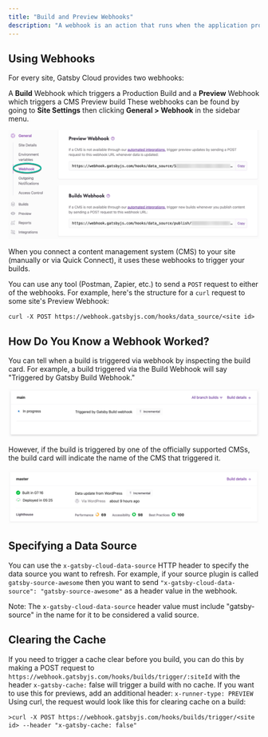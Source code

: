 ```yaml
---
title: "Build and Preview Webhooks"
description: "A webhook is an action that runs when the application providing the webhook is notified. The webhook has a URL which can receive HTTP requests (usually POST). A request sent to this URL lets the application know that an event has happened and it may or may not contain a message."
---
```


## Using Webhooks
For every site, Gatsby Cloud provides two webhooks:

A **Build** Webhook which triggers a Production Build
and a **Preview** Webhook which triggers a CMS Preview build
These webhooks can be found by going to **Site Settings** then clicking **General > Webhook** in the sidebar menu.

![webhook settings on the dashboard](../../images/webhooks-settings.png) 

When you connect a content management system (CMS) to your site (manually or via Quick Connect), it uses these webhooks to trigger your builds.

You can use any tool (Postman, Zapier, etc.) to send a `POST` request to either of the webhooks. For example, here's the structure for a `curl` request to some site's Preview Webhook:

```
curl -X POST https://webhook.gatsbyjs.com/hooks/data_source/<site id>
```
 
## How Do You Know a Webhook Worked?
You can tell when a build is triggered via webhook by inspecting the build card. For example, a build triggered via the Build Webhook will say "Triggered by Gatsby Build Webhook."

![image of webhook build in the dashboard](../../images/webhook-image.png) 

 

However, if the build is triggered by one of the officially supported CMSs, the build card will indicate the name of the CMS that triggered it.

![webhook triggered from CMS integration](../../images/cms-webhook.png) 

 
## Specifying a Data Source
You can use the `x-gatsby-cloud-data-source` HTTP header to specify the data source you want to refresh. For example, if your source plugin is called `gatsby-source-awesome` then you want to send `"x-gatsby-cloud-data-source": "gatsby-source-awesome"` as a header value in the webhook. 

Note: The `x-gatsby-cloud-data-source` header value must include "gatsby-source" in the name for it to be considered a valid source.

 
## Clearing the Cache
If you need to trigger a cache clear before you build, you can do this by making a POST request to `https://webhook.gatsbyjs.com/hooks/builds/trigger/:siteId` with the header `x-gatsby-cache:` false will trigger a build with no cache. If you want to use this for previews, add an additional header: `x-runner-type: PREVIEW`
Using curl, the request would look like this for clearing cache on a build: 

``` 
>curl -X POST https://webhook.gatsbyjs.com/hooks/builds/trigger/<site id> --header "x-gatsby-cache: false"
```